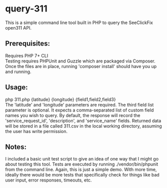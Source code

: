 # query-311

This is a simple command line tool built in PHP to query the SeeClickFix open311 API.

## Prerequisites:
Requires PHP 7+ CLI  
Testing requires PHPUnit and Guzzle which are packaged via Composer.
Once the files are in place, running 'composer install' should have you up and running.

## Usage:
php 311.php {latitude} {longitude} {field1,field2,field3}  
The 'latitude' and 'longitude' parameters are required. The third field list parameter is optional. It expects 
a comma-separated list of custom field names you wish to query.  By default, the response will record
the 'service_request_id', 'description', and 'service_name' fields.  Returned data will be stored in a file
called 311.csv in the local working directory, assuming the user has write permission.

## Notes:
I included a basic unit test script to give an idea of one way that I might go about testing this tool.
Tests are executed by running ./vendor/bin/phpunit from the command line.  Again, this is just a simple demo.
With more time, ideally there would be more tests that specifically check for things like bad user input, 
error responses, timeouts, etc.
